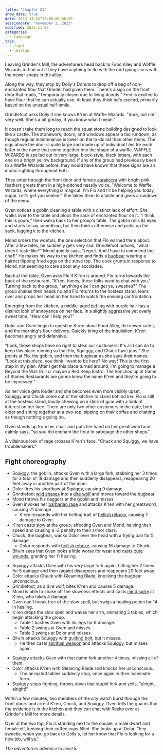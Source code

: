 ```yaml
---
title: "Chapter 21"
show_date: true
date: 2023-11-02T17:00:00-00:00
sessiondate: "November 2, 2023"
modified: 2023-11-02
categories:
  - campaign
tags:
  - fight
  - levelup
---
```


Leaving Grinder's Mill, the adventurers head back to Food Alley and Waffle Wizards
to find out if they have anything to do with the odd goings-ons with the newer
shops in the alley.

Along the way, they stop by Dolly's Donuts to drop off a bag of non-enchanted flour
that Grinder had given them. There's a sign on the front door that reads, "Temporarily
closed due to living donuts." Fred is excited to have flour that he can actually use.
At least they think he's excited, primarily based on the unusual half-smile.

Grindlefoot asks Dolly if she knows K'ren at Waffle Wizards. "Sure, but not very well.
She's a bit greasy, if you know what I mean."

It doesn't take them long to reach the squat stone building designed to look like a castle.
The stonework, doors, and windows
appear a tad rundown, as though regular maintenance is lower on the to-do list than
other items. The sign above the door is quite large and made up of individual tiles
for each letter in the name that come together into the shape of a waffle. WAFFLE
WIZARDS is spelled out in very large, block-style, black letters, with each one on
a bright yellow background. If any of the group had previously been to a Waffle
Wizards before, they would have known that these signs are an iconic sighting
throughout Eritz.

They enter through the front door and female [aarakocra](https://www.dndbeyond.com/races/4-aarakocra)
with bright pink feathers greets them in a high-pitched nasally voice. "Welcome to Waffle
Wizards, where everything is magical. I'm Flo and I'll be helping you today, sugar.
Let's get you seated." She takes them to a table and gives a rundown of the menu.

Gven notices a goblin cleaning a table with a distinct lack of effort. She walks over
to the table and plops the sack of enchanted flour on it. "I think this is yours,"
then walks back to her group's table. The goblin rolls its eyes and starts to say
something, but then thinks otherwise and picks up the sack, lugging it to the kitchen.

Mond orders the woefuls, the one selection that Flo warned them about. After a few
bites, he suddenly gets very sad. Grindlefoot notices, "what does it taste like?"
Mond quietly says, "regret. And I have to commend the chef!" He makes his way
to the kitchen and finds a [bugbear](https://www.dndbeyond.com/monsters/16817-bugbear)
wearing a hairnet flipping fried eggs on the stove top. The cook grunts in response
to Mond, not seeming to care about any accolades.

Back at the table, Gven asks Flo if K'ren is around. Flo turns towards the back
of the restaurant, "K'ren, honey, these folks want to chat with you." Turning
back to the group, "anything else I can get ya, sweeties?" The group shakes their
heads no and Flo returns to the hostess stand, leans over and props her head on
her hand to watch the ensuing confrontation.

Emerging from the kitchen, a middle-aged [tiefling](https://www.dndbeyond.com/races/7-tiefling)
with purple hair has a distinct look of annoyance on her face. In a slightly aggressive
yet overly sweet tone, "How can I help you?"

Dolor and Gven begin to question K'ren about Food Alley, the newer cafes, and
the morning's flour delivery. Quickly tiring of the inquisition, K'ren becomes
angry and defensive. 

"Look, those shops have no right to steal our customers!
It's all I can do to keep this place running so that Flo, Squiggy, and Chuck have
jobs." She points at Flo, the goblin, and then the bugbear as she says their names.
"Look at this place, you think I want to be here? No way! This is the first step
in my plan. After I get this place turned around, I'm going to manage a Beyond
the Wall Grill or maybe a Red Keep Bistro. The honchos up at Game of Stones
Restaurants are gonna know the name K'ren and they're going to be impressed."

As her voice gets louder and she becomes even more visibly upset, Squiggy and
Chuck come out of the kitchen to stand behind her. Flo is still at the hostess
stand, loudly chewing on a stick of gum with a look of interest on her face.
There are only two other customers in the cafe, both older and sitting together
at a two-top, sipping on their coffee and chatting as though nothing's going on.

Gven stands up from her chair and puts her hand on her greatsword and calmly says,
"so you did enchant the flour to sabotage the other shops."

A villainous look of rage crosses K'ren's face, "Chuck and Squiggy, we have
troublemakers."

## Fight choreography

<!-- Round 1 -->
*   Squiggy, the goblin, attacks Gven with a large fork, stabbing her 3 times for a total of 18 damage
    and then suddenly disappears, reappearing 20 feet away in another part of the diner.
*   Dolor fires his shortbow at Squiggy, causing 9 damage.
*   Grindlefoot [wild shapes](https://www.dndbeyond.com/posts/635-druid-101-wild-shape-guide)
    into a [dire wolf](https://www.dndbeyond.com/monsters/16841-dire-wolf) and moves
    toward the bugbear.
*   Mond throws his daggers at the goblin and misses.
*   Gven invokes her [barbarian rage](https://www.thegamer.com/dungeons-dragons-dnd-barbarian-rage-explained-guide/)
    and attacks K'ren with her greatsword, causing 21 damage
    *   K'ren responds with her tielfing trait of [hellish rebuke](https://www.dndbeyond.com/spells/hellish-rebuke),
        causing 7 damage to Gven.
*   K'ren casts [slow](https://www.dndbeyond.com/spells/slow) at the group, affecting
    Gven and Mond, halving their speed and causing a -2 penalty to their armor class.
*   Chuck, the bugbear, wacks Dolor over the head with a frying pan for 5 damage
    *   Dolor responds with [hellish rebuke](https://www.dndbeyond.com/spells/hellish-rebuke),
        causing 16 damage to Chuck.
*   Bilwin sees that Gven looks a little worse for wear and casts [cure wounds](https://www.dndbeyond.com/spells/cure-wounds),
    granting her 11 healing.

<!-- Round 2 -->
*   Squiggy attacks Gven with his very large fork again, hitting her 2 times for 5 damage
    and then (again) disappears and reappears 20 feet away.
*   Dolor attacks Chuck with Gleaming Blade, knocking the bugbear unconscious.
*   Grindlefoot, as a dire wolf, bites K'ren and causes 5 damage.
*   Mond is able to shake off the slowness effects and casts [mind spike](https://www.dndbeyond.com/spells/mind-spike)
    at K'ren, who takes 4 damage.
*   Gven can't break free of the slow spell, but swigs a healing potion for 14 in healing.
*   K'ren drops the slow spell and waves her arm, animating 3 tables, which begin attacking the group.
    *   Table 1 bashes Gven with its legs for 6 damage.
    *   Table 2 swings at Gven and misses.
    *   Table 3 swings at Dolor and misses.
*   Bilwin attacks Squiggy with [guiding bolt](https://www.dndbeyond.com/spells/guiding-bolt), but it misses.
    *   He then casts [spiritual weapon](https://roll20.net/compendium/dnd5e/Spiritual%20Weapon#content)
        and attacks Squiggy, but misses again.

<!-- Round 3 -->
*   Squiggy attacks Gven with that damn fork another 4 times, missing all of them.
*   Dolor attacks K'ren with Gleaming Blade and knocks her unconscious.
    *   The animated tables suddenly stop, once again in their inanimate form.
*   Squiggy stops fighting, throws down that stupid fork and yells, "alright, alright!"

Within a few minutes, two members of the city watch burst through the front doors and
arrest K'ren, Chuck, and Squiggy. Gven tells the guards that the evidence is in the
kitchen and they can chat with Rezko over at Grinder's Mill for more details.

Over at the two top, Flo is standing next to the couple, a male dwarf and female elf,
keeping their coffee cups filled. She looks up at Dolor, "hey sweetie, when you go
back to Dolly's, let her know that Flo is looking for a new job, will ya."

_The adventurers advance to level 5._

<!-- em dash: — | kebyoard shortcut = Option + Shift + Dash (-) -->
<!-- https://oatcookies.neocities.org/dndmoney to convert copper, silver, gold, and more into CP -->
